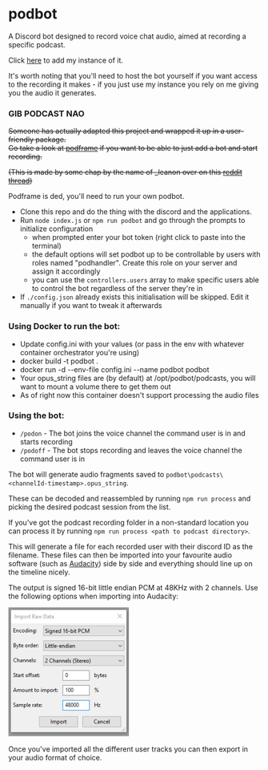 # podbot
A Discord bot designed to record voice chat audio, aimed at recording a specific podcast.

Click [here](https://discordapp.com/oauth2/authorize?client_id=270724051234717698&scope=bot&permissions=133237760) to add my instance of it.

It's worth noting that you'll need to host the bot yourself if you want access to the recording it makes - if you just use my instance you rely on me giving you the audio it generates.

### GIB PODCAST NAO
~~Someone has actually adapted this project and wrapped it up in a user-friendly package.  
Go take a look at [podframe](https://podframe.com/) if you want to be able to just add a bot
and start recording.~~

~~(This is made by some chap by the name of _leanon over on this [reddit thread](https://www.reddit.com/r/discordapp/comments/6733u8/i_made_a_discord_bot_which_lets_you_record_a/?st=j1yqjsv8&sh=d25c1299))~~

Podframe is ded, you'll need to run your own podbot.

- Clone this repo and do the thing with the discord and the applications.
- Run `node index.js` or `npm run podbot` and go through the prompts to initialize configuration
    - when prompted enter your bot token (right click to paste into the terminal)
    - the default options will set podbot up to be controllable by users with roles named "podhandler". Create this role on your server and assign it accordingly
    - you can use the `controllers.users` array to make specific users able to control the bot regardless of the server they're in
- If `./config.json` already exists this initialisation will be skipped. Edit it manually if you want to tweak it afterwards

### Using Docker to run the bot:
- Update config.ini with your values (or pass in the env with whatever container orchestrator you're using)
- docker build -t podbot .
- docker run -d --env-file config.ini --name podbot podbot
- Your opus_string files are (by default) at /opt/podbot/podcasts, you will want to mount a volume there to get them out
- As of right now this container doesn't support processing the audio files

### Using the bot:
- `/podon` - The bot joins the voice channel the command user is in and starts recording
- `/podoff` - The bot stops recording and leaves the voice channel the command user is in
  
The bot will generate audio fragments saved to `podbot\podcasts\<channelId-timestamp>.opus_string`. 

These can be decoded and reassembled by running `npm run process` and picking the desired podcast session from the list.

If you've got the podcast recording folder in a non-standard location you can process it by running `npm run process <path to podcast directory>`.

This will generate a file for each recorded user with their discord ID as the filename.
These files can then be imported into your favourite audio software (such as [Audacity](https://www.audacityteam.org/)) side by side and everything should line up on the timeline nicely.

The output is signed 16-bit little endian PCM at 48KHz with 2 channels.
Use the following options when importing into Audacity:

![Audacity import options](./images/audacityImportOptions.png)

Once you've imported all the different user tracks you can then export in your audio format of choice.
